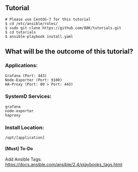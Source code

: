 ## Tutorial
```
# Please use CentOS-7 for this tutorial
$ cd /etc/ansible/roles/ 
$ sudo git clone https://github.com/88K/tutorials.git
$ cd tutorials
$ ansible-playbook install.yaml
```

## What will be the outcome of this tutorial?

### Applications: 
```
Grafana (Port: 443)
Node-Exporter (Port: 9100)
HA-Proxy (Port: 80 > Port: 443)
```
### SystemD Services:
```
grafana 
node-exporter
haproxy
```

### Install Location:
```
/opt/[application]
```


#### [Must] To-Do
Add Ansible Tags: https://docs.ansible.com/ansible/2.4/playbooks_tags.html




